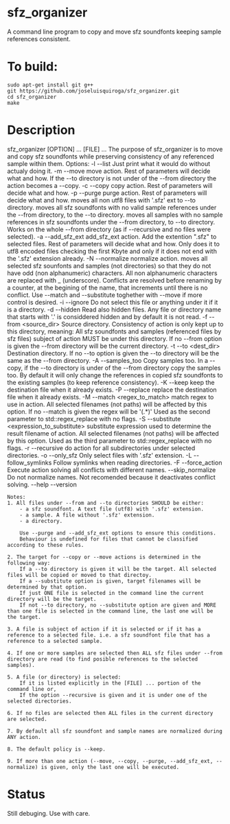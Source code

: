 # sfz_organizer
A command line program to copy and move sfz soundfonts keeping sample references consistent.

# To build:

```
sudo apt-get install git g++
git https://github.com/joseluisquiroga/sfz_organizer.git
cd sfz_organizer
make
```

# Description

sfz_organizer [OPTION] ... [FILE] ...
	The purpose of sfz_organizer is to move and copy sfz soundfonts while preserving consistency of any referenced sample within them.
	Options:
	-l --list
		Just print what it would do without actualy doing it.
	-m --move
		move action. Rest of parameters will decide what and how.
		If the --to directory is not under of the --from directory the action becomes a --copy.
	-c --copy
		copy action. Rest of parameters will decide what and how.
	-p --purge
		purge action. Rest of parameters will decide what and how.
		moves all non utf8 files with '.sfz' ext to --to directory.
		moves all sfz soundfonts with no valid sample references under the --from directory, to the --to directory.
		moves all samples with no sample references in sfz soundfonts under the --from directory, to --to directory.
		Works on the whole --from directory (as if --recursive  and no files were selected). 
	-a --add_sfz_ext
		add_sfz_ext action. Add the extention ".sfz" to selected files. Rest of parameters will decide what and how.
		Only does it to utf8 encoded files checking the first Kbyte and only if it does not end with the '.sfz' extension already.
	-N --normalize
		normalize action. moves all selected sfz sounfonts and samples (not directories) so that they do not have odd (non alphanumeric) characters. 
		All non alphanumeric characters are replaced with _ (underscore). 
		Conflicts are resolved before renaming by a counter, at the begining of the name, that increments until there is no conflict.
		Use --match and --substitute toghether with --move if more control is desired.
	-i --ignore <file>
		Do not select this file or anything under it if it is a directory.
	-d --hidden
		Read also hidden files.
		Any file or directory name that starts with '.' is considdered hidden and by default it is not read.
	-f --from <source_dir>
		Source directory. 
		Consistency of action is only kept up to this directory, meaning:
			All sfz soundfonts and samples (referenced files by sfz files) subject of action MUST be under this directory.
		If no --from option is given the --from directory will be the current directory.
	-t --to <dest_dir>
		Destination directory. 
		If no --to option is given the --to directory will be the same as the --from directory.
	-A --samples_too
		Copy samples too.
		In a  --copy, if the --to directory is under of the --from directory copy the samples too. By default it will only change the references in
		copied sfz soundfonts to the existing samples (to keep reference consistency).
	-K --keep
		keep the destination file when it already exists.
	-P --replace
		replace the destination file when it already exists.
	-M --match <regex_to_match>
		match regex to use in action. All selected filenames (not paths) will be affected by this option.
		If no --match is given the regex will be '(.*)'
		Used as the second parameter to std::regex_replace with no flags.
	-S --substitute <expression_to_substitute>
		substitute expression used to determine the result filename of action. All selected filenames (not paths) will be affected by this option.
		Used as the third parameter to std::regex_replace with no flags.
	-r --recursive
		do action for all subdirectories under selected directories.
	-o --only_sfz
		Only select files with '.sfz' extension.
	-L --follow_symlinks
		Follow symlinks when reading directories.
	-F --force_action
		Execute action solving all conflicts with different names.
	--skip_normalize
		Do not normalize names. Not recomended because it deactivates conflict solving.
	--help 
	--version 
	
	Notes:
	1. All files under --from and --to directories SHOULD be either:
		- a sfz soundfont. A text file (utf8) with '.sfz' extension.
		- a sample. A file without '.sfz' extension.
		- a directory.
		
		Use --purge and --add_sfz_ext options to ensure this conditions.
		Behaviour is undefined for files that cannot be classified according to these rules.
		
	2. The target for --copy or --move actions is determined in the following way:
		If a --to directory is given it will be the target. All selected files will be copied or moved to that directoy.
		If a --substitute option is given, target filenames will be determined by that option.
		If just ONE file is selected in the command line the current directory will be the target.
		If not --to directory, no --substitute option are given and MORE than one file is selected in the command line, the last one will be the target.
		
	3. A file is subject of action if it is selected or if it has a reference to a selected file. i.e. a sfz soundfont file that has a reference to a selected sample.
	
	4. If one or more samples are selected then ALL sfz files under --from directory are read (to find posible references to the selected samples).
	
	5. A file (or directory) is selected:
		If it is listed explicitly in the [FILE] ... portion of the command line or,
		If the option --recursive is given and it is under one of the selected directories.
		
	6. If no files are selected then ALL files in the current directory are selected.
	
	7. By default all sfz soundfont and sample names are normalized during ANY action.
	
	8. The default policy is --keep.
	
	9. If more than one action (--move, --copy, --purge, --add_sfz_ext, --normalize) is given, only the last one will be executed.

	
# Status
Still debuging. Use with care.


